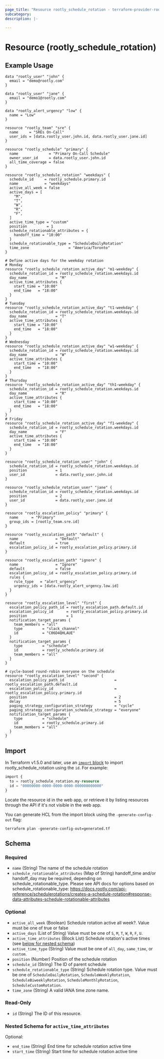 ```yaml
---
page_title: "Resource rootly_schedule_rotation - terraform-provider-rootly"
subcategory:
description: |-
    
---
```


# Resource (rootly_schedule_rotation)



## Example Usage

```shell
data "rootly_user" "john" {
  email = "demo@rootly.com"
}

data "rootly_user" "jane" {
  email = "demo1@rootly.com"
}

data "rootly_alert_urgency" "low" {
  name = "Low"
}

resource "rootly_team" "sre" {
  name     = "SREs On-Call"
  user_ids = [data.rootly_user.john.id, data.rootly_user.jane.id]
}

resource "rootly_schedule" "primary" {
  name              = "Primary On-Call Schedule"
  owner_user_id     = data.rootly_user.john.id
  all_time_coverage = false
}

resource "rootly_schedule_rotation" "weekdays" {
  schedule_id     = rootly_schedule.primary.id
  name            = "weekdays"
  active_all_week = false
  active_days = [
    "M",
    "T",
    "W",
    "R",
    "F",
  ]
  active_time_type = "custom"
  position         = 1
  schedule_rotationable_attributes = {
    handoff_time = "10:00"
  }
  schedule_rotationable_type = "ScheduleDailyRotation"
  time_zone                  = "America/Toronto"
}

# Define active days for the weekday rotation
# Monday
resource "rootly_schedule_rotation_active_day" "m1-weekday" {
  schedule_rotation_id = rootly_schedule_rotation.weekdays.id
  day_name             = "M"
  active_time_attributes {
    start_time = "10:00"
    end_time   = "18:00"
  }
}
# Tuesday
resource "rootly_schedule_rotation_active_day" "t1-weekday" {
  schedule_rotation_id = rootly_schedule_rotation.weekdays.id
  day_name             = "T"
  active_time_attributes {
    start_time = "10:00"
    end_time   = "18:00"
  }
}
# Wednesday
resource "rootly_schedule_rotation_active_day" "w1-weekday" {
  schedule_rotation_id = rootly_schedule_rotation.weekdays.id
  day_name             = "W"
  active_time_attributes {
    start_time = "10:00"
    end_time   = "18:00"
  }
}
# Thursday
resource "rootly_schedule_rotation_active_day" "th1-weekday" {
  schedule_rotation_id = rootly_schedule_rotation.weekdays.id
  day_name             = "R"
  active_time_attributes {
    start_time = "10:00"
    end_time   = "18:00"
  }
}
# Friday
resource "rootly_schedule_rotation_active_day" "f1-weekday" {
  schedule_rotation_id = rootly_schedule_rotation.weekdays.id
  day_name             = "F"
  active_time_attributes {
    start_time = "10:00"
    end_time   = "18:00"
  }
}

resource "rootly_schedule_rotation_user" "john" {
  schedule_rotation_id = rootly_schedule_rotation.weekdays.id
  position             = 1
  user_id              = data.rootly_user.john.id
}

resource "rootly_schedule_rotation_user" "jane" {
  schedule_rotation_id = rootly_schedule_rotation.weekdays.id
  position             = 2
  user_id              = data.rootly_user.jane.id
}

resource "rootly_escalation_policy" "primary" {
  name      = "Primary"
  group_ids = [rootly_team.sre.id]
}

resource "rootly_escalation_path" "default" {
  name                 = "Default"
  default              = true
  escalation_policy_id = rootly_escalation_policy.primary.id
}

resource "rootly_escalation_path" "ignore" {
  name                 = "Ignore"
  default              = false
  escalation_policy_id = rootly_escalation_policy.primary.id
  rules {
    rule_type   = "alert_urgency"
    urgency_ids = [data.rootly_alert_urgency.low.id]
  }
}

resource "rootly_escalation_level" "first" {
  escalation_policy_path_id = rootly_escalation_path.default.id
  escalation_policy_id      = rootly_escalation_policy.primary.id
  position                  = 1
  notification_target_params {
    team_members = "all"
    type         = "slack_channel"
    id           = "C06D4QHLAUE"
  }
  notification_target_params {
    type         = "schedule"
    id           = rootly_schedule.primary.id
    team_members = "all"
  }
}

# cycle-based round-robin everyone on the schedule
resource "rootly_escalation_level" "second" {
  escalation_policy_path_id                       = rootly_escalation_path.default.id
  escalation_policy_id                            = rootly_escalation_policy.primary.id
  position                                        = 2
  delay                                           = 5
  paging_strategy_configuration_strategy          = "cycle"
  paging_strategy_configuration_schedule_strategy = "everyone"
  notification_target_params {
    type         = "schedule"
    id           = rootly_schedule.primary.id
    team_members = "all"
  }
}
```

## Import

In Terraform v1.5.0 and later, use an [`import` block](https://developer.hashicorp.com/terraform/language/import) to import rootly_schedule_rotation using the `id`. For example:

```terraform
import {
  to = rootly_schedule_rotation.my-resource
  id = "00000000-0000-0000-0000-000000000000"
}
```

Locate the resource id in the web app, or retrieve it by listing resources through the API if it's not visible in the web app.

You can generate HCL from the import block using the `-generate-config-out` flag:

```console
terraform plan -generate-config-out=generated.tf
```

<!-- schema generated by tfplugindocs -->
## Schema

### Required

- `name` (String) The name of the schedule rotation
- `schedule_rotationable_attributes` (Map of String) handoff_time and/or handoff_day may be required, depending on schedule_rotationable_type. Please see API docs for options based on schedule_rotationable_type: https://docs.rootly.com/api-reference/schedulerotations/creates-a-schedule-rotation#response-data-attributes-schedule-rotationable-attributes

### Optional

- `active_all_week` (Boolean) Schedule rotation active all week?. Value must be one of true or false
- `active_days` (List of String) Value must be one of `S`, `M`, `T`, `W`, `R`, `F`, `U`.
- `active_time_attributes` (Block List) Schedule rotation's active times (see [below for nested schema](#nestedblock--active_time_attributes))
- `active_time_type` (String) Value must be one of `all_day`, `same_time`, or `custom`.
- `position` (Number) Position of the schedule rotation
- `schedule_id` (String) The ID of parent schedule
- `schedule_rotationable_type` (String) Schedule rotation type. Value must be one of `ScheduleDailyRotation`, `ScheduleWeeklyRotation`, `ScheduleBiweeklyRotation`, `ScheduleMonthlyRotation`, `ScheduleCustomRotation`.
- `time_zone` (String) A valid IANA time zone name.

### Read-Only

- `id` (String) The ID of this resource.

<a id="nestedblock--active_time_attributes"></a>
### Nested Schema for `active_time_attributes`

Optional:

- `end_time` (String) End time for schedule rotation active time
- `start_time` (String) Start time for schedule rotation active time
